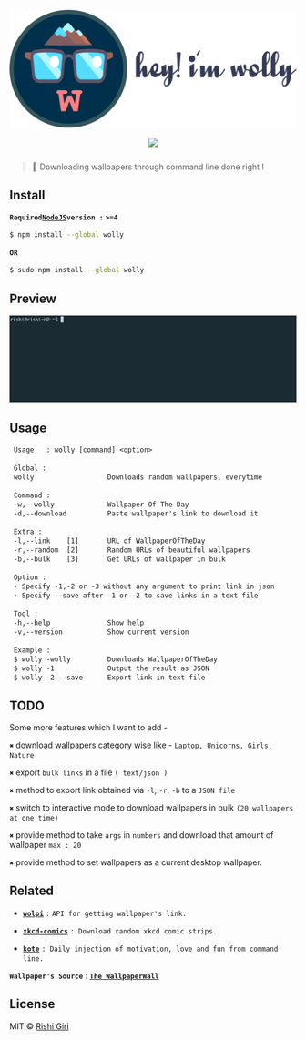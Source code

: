 <h1 align="center">
  <br>
  <img width="550" src="media/aye.png" alt="wolly">
  <br>
  <a href="https://travis-ci.org/CodeDotJS/wolly">
  <img src="https://travis-ci.org/CodeDotJS/wolly.svg?branch=master">
  </a>
  <br>
</h1>

> :ribbon: Downloading wallpapers through command line done right !

## Install

__`Required`[`NodeJS`](http://nodejs.org)`version :`__ __`>=4`__ 

```sh
$ npm install --global wolly
```
__`OR`__
```sh
$ sudo npm install --global wolly
```

## Preview

<p align="center">
<img width="700" src="media/wolly.gif">
</p>

## Usage 

```
 Usage   : wolly [command] <option>

 Global :
 wolly                  Downloads random wallpapers, everytime

 Command :
 -w,--wolly             Wallpaper Of The Day
 -d,--download          Paste wallpaper's link to download it

 Extra :
 -l,--link    [1]       URL of WallpaperOfTheDay
 -r,--random  [2]       Random URLs of beautiful wallpapers
 -b,--bulk    [3]       Get URLs of wallpaper in bulk

 Option :
 › Specify -1,-2 or -3 without any argument to print link in json
 › Specify --save after -1 or -2 to save links in a text file
 
 Tool :
 -h,--help              Show help
 -v,--version           Show current version

 Example :
 $ wolly -wolly         Downloads WallpaperOfTheDay
 $ wolly -1             Output the result as JSON
 $ wolly -2 --save      Export link in text file
```

## TODO

Some more features which I want to add -

__`✖`__ download wallpapers category wise like - `Laptop, Unicorns, Girls, Nature` 

__`✖`__ export `bulk links` in a file `( text/json )`

__`✖`__ method to export link obtained via `-l`, `-r`, `-b` to a `JSON file`

__`✖`__ switch to interactive mode to download wallpapers in bulk `(20 wallpapers at one time)`

__`✖`__ provide method to take `args` in `numbers` and download that amount of wallpaper `max : 20`

__`✖`__ provide method to set wallpapers as a current desktop wallpaper.

## Related

- __[`wolpi`](https://github.com/CodeDotJS/wolly-api)__ `:` `API for getting wallpaper's link.`

- __[`xkcd-comics`](https://github.com/CodeDotJS/xkcd-comics)__ `: Download random xkcd comic strips.`

- __[`kote`](https://github.com/CodeDotJS/kote)__ `: Daily injection of motivation, love and fun from command line.`


__`Wallpaper's Source`__ : __[`The WallpaperWall`](http://thepaperwall.com)__

## License

MIT &copy; [Rishi Giri](http://rishigiri.com)

